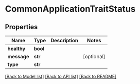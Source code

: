 # CommonApplicationTraitStatus

## Properties
Name | Type | Description | Notes
------------ | ------------- | ------------- | -------------
**healthy** | **bool** |  | 
**message** | **str** |  | [optional] 
**type** | **str** |  | 

[[Back to Model list]](../vela-client/README.md#documentation-for-models) [[Back to API list]](../vela-client/README.md#documentation-for-api-endpoints) [[Back to README]](../vela-client/README.md)

